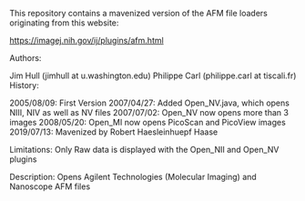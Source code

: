 This repository contains a mavenized version of the AFM file loaders originating from this website:

https://imagej.nih.gov/ij/plugins/afm.html

Authors:

Jim Hull (jimhull at u.washington.edu)
Philippe Carl (philippe.carl at tiscali.fr)
History:

2005/08/09: First Version
2007/04/27: Added Open_NV.java, which opens NIII, NIV as well as NV files
2007/07/02: Open_NV now opens more than 3 images
2008/05/20: Open_MI now opens PicoScan and PicoView images
2019/07/13: Mavenized by Robert Haesleinhuepf Haase

Limitations:
Only Raw data is displayed with the Open_NII and Open_NV plugins

Description:
Opens Agilent Technologies (Molecular Imaging) and Nanoscope AFM files

